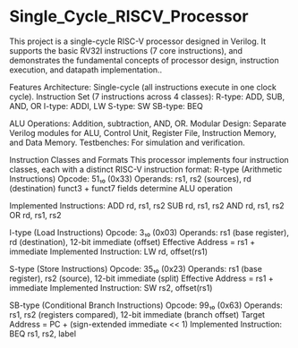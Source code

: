 # Single_Cycle_RISCV_Processor
This project is a single-cycle RISC-V processor designed in Verilog. It supports the basic RV32I instructions (7 core instructions), and demonstrates the fundamental concepts of processor design, instruction execution, and datapath implementation..

Features
Architecture: Single-cycle (all instructions execute in one clock cycle).
Instruction Set (7 instructions across 4 classes):
R-type: ADD, SUB, AND, OR
I-type: ADDI, LW
S-type: SW
SB-type: BEQ

ALU Operations: Addition, subtraction, AND, OR.
Modular Design: Separate Verilog modules for ALU, Control Unit, Register File, Instruction Memory, and Data Memory.
Testbenches: For simulation and verification.

Instruction Classes and Formats
This processor implements four instruction classes, each with a distinct RISC-V instruction format:
R-type (Arithmetic Instructions)
Opcode: 51₁₀ (0x33)
Operands: rs1, rs2 (sources), rd (destination)
funct3 + funct7 fields determine ALU operation

Implemented Instructions:
ADD rd, rs1, rs2
SUB rd, rs1, rs2
AND rd, rs1, rs2
OR rd, rs1, rs2

I-type (Load Instructions)
Opcode: 3₁₀ (0x03)
Operands: rs1 (base register), rd (destination), 12-bit immediate (offset)
Effective Address = rs1 + immediate
Implemented Instruction:
LW rd, offset(rs1)

S-type (Store Instructions)
Opcode: 35₁₀ (0x23)
Operands: rs1 (base register), rs2 (source), 12-bit immediate (split)
Effective Address = rs1 + immediate
Implemented Instruction:
SW rs2, offset(rs1)

SB-type (Conditional Branch Instructions)
Opcode: 99₁₀ (0x63)
Operands: rs1, rs2 (registers compared), 12-bit immediate (branch offset)
Target Address = PC + (sign-extended immediate << 1)
Implemented Instruction:
BEQ rs1, rs2, label
